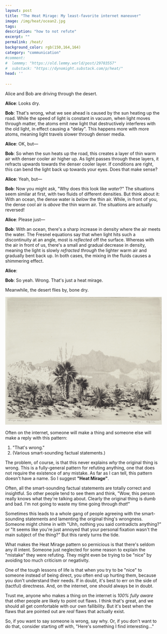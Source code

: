 ```yaml
---
layout: post
title: "The Heat Mirage: My least-favorite internet maneuver"
image: /img/heat/ocean2.jpg
tags: 
description: "how to not refute" 
excerpt: ""
permalink: /heat/
background_color: rgb(150,164,164)
category: "communication"
#comment:
#  lemmmy: "https://old.lemmy.world/post/29703557"
#  substack: "https://dynomight.substack.com/p/heat/"
head: ''

---
```


Alice and Bob are driving through the desert.

**Alice**: Looks dry.

**Bob**: That's wrong, what we see ahead is caused by the sun heating up the road. While the speed of light is constant in vacuum, when light moves through matter, the atoms emit new light that destructively interferes with the old light, in effect causing a "delay". This happens more with more atoms, meaning light travels slower through denser media.

**Alice**: OK, but—

**Bob**: So when the sun heats up the road, this creates a layer of thin warm air with denser cooler air higher up. As light passes through these layers, it refracts upwards towards the denser cooler layer. If conditions are right, this can bend the light back up towards your eyes. Does that make sense?

**Alice**: Yeah, but—

**Bob**: Now you might ask, "Why does this look like *water*?" The situations seem similar at first, with two fluids of different densities. But think about it: With an ocean, the dense water is *below* the thin air. While, in front of you, the dense cool air is *above* the thin warm air. The situations are actually reversed!

**Alice**: Please just—

**Bob**: With an ocean, there's a sharp increase in density where the air meets the water. The Fresnel equations say that when light hits such a discontinuity at an angle, most is *reflected* off the surface. Whereas with the air in front of us, there's a small and gradual decrease in density, meaning the light is slowly *refracted* *through* the lighter warm air and gradually bent back up. In both cases, the mixing in the fluids causes a shimmering effect.

**Alice**: 

**Bob**: So yeah. Wrong. That's just a heat mirage.

Meanwhile, the desert flies by, bone dry.

![mirage](/img/heat/a_mirage_arizona_1986.jpg)

Often on the internet, someone will make a thing and someone else will make a reply with this pattern:

1.  "That's wrong."
2. (Various smart-sounding factual statements.)

The problem, of course, is that this never explains *why* the original thing is wrong. This is a fully-general pattern for refuting anything, one that does not require the existence of any mistake. As far as I can tell, this pattern doesn't have a name. So I suggest **"Heat Mirage"**.

Often, all the smart-sounding factual statements are totally correct and insightful. So other people tend to see them and think, "Wow, this person really knows what they're talking about. Clearly the original thing is dumb and bad. I'm not going to waste my time going through *that*!"

Sometimes this leads to a whole gang of people agreeing with the smart-sounding statements and lamenting the original thing's wrongness. Someone might chime in with "Uhh, nothing you said contradicts anything?" or "It seems like you're just annoyed that your personal fixation wasn't the main subject of the thing?" But this rarely turns the tide.

What makes the Heat Mirage pattern so pernicious is that there's seldom any ill intent. Someone just neglected for some reason to explain the "mistake" they were refuting. They might even be trying to be "nice" by avoiding too much criticism or negativity.

One of the tough lessons of life is that when you try to be "nice" to someone instead of being direct, you often end up hurting them, because you don't understand their needs. If in doubt, it's best to err on the side of (tactful) directness. And, on the internet, one should always be in doubt.

Trust me, anyone who makes a thing on the internet is *100% fully aware* that other people are likely to point out flaws. I think that's great, and we should all get comfortable with our own fallibility. But it's best when the flaws that are pointed out are *real* flaws that actually exist.

So, if you want to say someone is wrong, say why. Or, if you don't want to do that, consider starting off with, "Here's something I find interesting..."